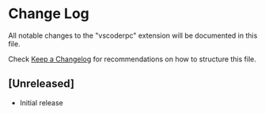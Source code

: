 # Change Log

All notable changes to the "vscoderpc" extension will be documented in this file.

Check [Keep a Changelog](http://keepachangelog.com/) for recommendations on how to structure this file.

## [Unreleased]

- Initial release